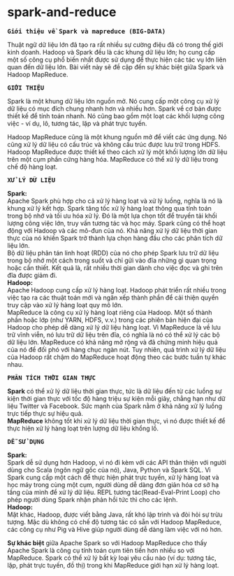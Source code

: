 # spark-and-reduce
<pre><b>Giới thiệu về Spark và mapreduce (BIG-DATA)</b></pre>

Thuật ngữ dữ liệu lớn đã tạo ra rất nhiều sự cường điệu đã có trong thế giới kinh doanh. Hadoop và Spark đều là các khung dữ liệu lớn; họ cung cấp một số công cụ phổ biến nhất được sử dụng để thực hiện các tác vụ lớn liên quan đến dữ liệu lớn. Bài viết này  sẽ đề cập đến sự khác biệt giữa Spark và Hadoop MapReduce.<br>

<pre><b>GIỚI THIỆU</b></pre>
Spark là một khung dữ liệu lớn nguồn mở. Nó cung cấp một công cụ xử lý dữ liệu có mục đích chung nhanh hơn và nhiều hơn. Spark về cơ bản được thiết kế để tính toán nhanh. Nó cũng bao gồm một loạt các khối lượng công việc - ví dụ, lô, tương tác, lặp và phát trực tuyến.<br>

Hadoop MapReduce cũng là một khung nguồn mở để viết các ứng dụng. Nó cũng xử lý dữ liệu có cấu trúc và không cấu trúc được lưu trữ trong HDFS. Hadoop MapReduce được thiết kế theo cách xử lý một khối lượng lớn dữ liệu trên một cụm phần cứng hàng hóa. MapReduce có thể xử lý dữ liệu trong chế độ hàng loạt.<br>

<pre><b>XỬ LÝ DỮ LIỆU</b></pre>
<b>Spark:</b><br>
Apache Spark phù hợp cho cả xử lý hàng loạt và xử lý luồng, nghĩa là nó là khung xử lý kết hợp. Spark tăng tốc xử lý hàng loạt thông qua tính toán trong bộ nhớ và tối ưu hóa xử lý. Đó là một lựa chọn tốt để truyền tải khối lượng công việc lớn, truy vấn tương tác và học máy. Spark cũng có thể hoạt động với Hadoop và các mô-đun của nó. Khả năng xử lý dữ liệu thời gian thực của nó khiến Spark trở thành lựa chọn hàng đầu cho các phân tích dữ liệu lớn.<br>
Bộ dữ liệu phân tán linh hoạt (RDD) của nó cho phép Spark lưu trữ dữ liệu trong bộ nhớ một cách trong suốt và chỉ gửi vào đĩa những gì quan trọng hoặc cần thiết. Kết quả là, rất nhiều thời gian dành cho việc đọc và ghi trên đĩa được giảm đi.<br>
<b>Hadoop:</b><br>Apache Hadoop cung cấp xử lý hàng loạt. Hadoop phát triển rất nhiều trong việc tạo ra các thuật toán mới và ngăn xếp thành phần để cải thiện quyền truy cập vào xử lý hàng loạt quy mô lớn.<br>
MapReduce là công cụ xử lý hàng loạt riêng của Hadoop. Một số thành phần hoặc lớp (như YARN, HDFS, v.v.) trong các phiên bản hiện đại của Hadoop cho phép dễ dàng xử lý dữ liệu hàng loạt. Vì MapReduce là về lưu trữ vĩnh viễn, nó lưu trữ dữ liệu trên đĩa, có nghĩa là nó có thể xử lý các bộ dữ liệu lớn. MapReduce có khả năng mở rộng và đã chứng minh hiệu quả của nó để đối phó với hàng chục ngàn nút. Tuy nhiên, quá trình xử lý dữ liệu của Hadoop rất chậm do MapReduce hoạt động theo các bước tuần tự khác nhau.<br>

<pre><b>PHÂN TÍCH THỜI GIAN THỰC</b></pre>
<b>Spark</b> có thể xử lý dữ liệu thời gian thực, tức là dữ liệu đến từ các luồng sự kiện thời gian thực với tốc độ hàng triệu sự kiện mỗi giây, chẳng hạn như dữ liệu Twitter và Facebook. Sức mạnh của Spark nằm ở khả năng xử lý luồng trực tiếp thực sự hiệu quả.<br>
<b>MapReduce</b> không tốt khi xử lý dữ liệu thời gian thực, vì nó được thiết kế để thực hiện xử lý hàng loạt trên lượng dữ liệu khổng lồ.<br>

<pre><b>DỄ SỬ DỤNG</b></pre>
<b>Spark:</b><br> Spark dễ sử dụng hơn Hadoop, vì nó đi kèm với các API thân thiện với người dùng cho Scala (ngôn ngữ gốc của nó), Java, Python và Spark SQL. Vì Spark cung cấp một cách để thực hiện phát trực tuyến, xử lý hàng loạt và học máy trong cùng một cụm, người dùng dễ dàng đơn giản hóa cơ sở hạ tầng của mình để xử lý dữ liệu. REPL tương tác(Read-Eval-Print Loop) cho phép người dùng Spark nhận phản hồi tức thì cho các lệnh.<br>
<b>Hadoop:</b><br> Mặt khác, Hadoop, được viết bằng Java, rất khó lập trình và đòi hỏi sự trừu tượng. Mặc dù không có chế độ tương tác có sẵn với Hadoop MapReduce, các công cụ như Pig và Hive giúp người dùng dễ dàng làm việc với nó hơn.<br>

<b>Sự khác biệt</b> giữa Apache Spark so với Hadoop MapReduce cho thấy Apache Spark là công cụ tính toán cụm tiên tiến hơn nhiều so với MapReduce. Spark có thể xử lý bất kỳ loại yêu cầu nào (ví dụ: tương tác, lặp, phát trực tuyến, đồ thị) trong khi MapReduce giới hạn xử lý hàng loạt.
